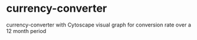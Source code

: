 # currency-converter
currency-converter with Cytoscape visual graph for conversion rate over a 12 month period
